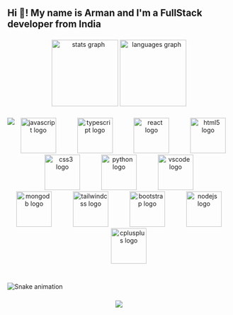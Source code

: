 <h2 align="left">Hi 👋! My name is Arman and I'm a FullStack developer  from India</h2>

###

<div align="center">
  <img src="https://github-readme-stats.vercel.app/api?username=arman0333&hide_title=false&hide_rank=false&show_icons=true&include_all_commits=true&count_private=true&disable_animations=false&theme=dracula&locale=en&hide_border=false" height="150" alt="stats graph"  />
  <img src="https://github-readme-stats.vercel.app/api/top-langs?username=arman0333&locale=en&hide_title=false&layout=compact&card_width=320&langs_count=5&theme=dracula&hide_border=false" height="150" alt="languages graph"  />
</div>

###

<img align="left" height="" src="https://i.giphy.com/media/v1.Y2lkPTc5MGI3NjExdDUxM3V6d2ZnZmJuaGZkaWJuaHc1aDRnOTJ4dDVlN3JjajUxb2U2dCZlcD12MV9pbnRlcm5hbF9naWZfYnlfaWQmY3Q9Zw/bGgsc5mWoryfgKBx1u/giphy.gif"  />

###

<div align="center">
  <img src="https://cdn.jsdelivr.net/gh/devicons/devicon/icons/javascript/javascript-original.svg" height="80" alt="javascript logo"  />
  <img width="40" />
  <img src="https://cdn.jsdelivr.net/gh/devicons/devicon/icons/typescript/typescript-original.svg" height="80" alt="typescript logo"  />
  <img width="40" />
  <img src="https://cdn.jsdelivr.net/gh/devicons/devicon/icons/react/react-original.svg" height="80" alt="react logo"  />
  <img width="40" />
  <img src="https://cdn.jsdelivr.net/gh/devicons/devicon/icons/html5/html5-original.svg" height="80" alt="html5 logo"  />
  <img width="40" />
  <img src="https://cdn.jsdelivr.net/gh/devicons/devicon/icons/css3/css3-original.svg" height="80" alt="css3 logo"  />
  <img width="40" />
  <img src="https://cdn.jsdelivr.net/gh/devicons/devicon/icons/python/python-original.svg" height="80" alt="python logo"  />
  <img width="40" />
  <img src="https://cdn.jsdelivr.net/gh/devicons/devicon/icons/vscode/vscode-original.svg" height="80" alt="vscode logo"  />
  <img width="40" />
  <img src="https://cdn.jsdelivr.net/gh/devicons/devicon/icons/mongodb/mongodb-original.svg" height="80" alt="mongodb logo"  />
  <img width="40" />
  <img src="https://cdn.jsdelivr.net/gh/devicons/devicon/icons/tailwindcss/tailwindcss-original-wordmark.svg" height="80" alt="tailwindcss logo"  />
  <img width="40" />
  <img src="https://cdn.jsdelivr.net/gh/devicons/devicon/icons/bootstrap/bootstrap-original.svg" height="80" alt="bootstrap logo"  />
  <img width="40" />
  <img src="https://cdn.jsdelivr.net/gh/devicons/devicon/icons/nodejs/nodejs-original.svg" height="80" alt="nodejs logo"  />
  <img width="40" />
  <img src="https://cdn.jsdelivr.net/gh/devicons/devicon/icons/cplusplus/cplusplus-original.svg" height="80" alt="cplusplus logo"  />
</div>

###

<div align="left">
</div>

###

<br clear="both">

<img src="https://raw.githubusercontent.com/arman0333/arman0333/output/snake.svg" alt="Snake animation" />

###

<div align="center">
  <img src="https://profile-counter.glitch.me/arman0333/count.svg?"  />
</div>

###
